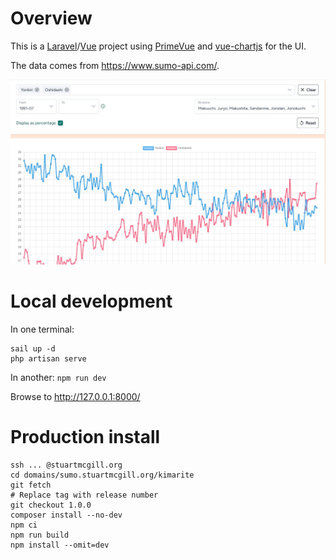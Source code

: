 # Overview

This is a [Laravel](https://laravel.com/)/[Vue](https://vuejs.org/) project using
[PrimeVue](https://primevue.org/) and [vue-chartjs](https://vue-chartjs.org/)
for the UI.

The data comes from https://www.sumo-api.com/.

![Kimarite graph screenshot](https://github.com/stuartmcgill/kimarite/blob/main/public/screenshot.jpg)

# Local development

In one terminal:

```
sail up -d
php artisan serve
```

In another: `npm run dev`

Browse to http://127.0.0.1:8000/

# Production install

```
ssh ... @stuartmcgill.org
cd domains/sumo.stuartmcgill.org/kimarite
git fetch
# Replace tag with release number
git checkout 1.0.0
composer install --no-dev
npm ci
npm run build
npm install --omit=dev
```
